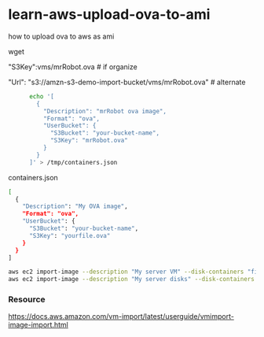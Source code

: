 # learn-aws-upload-ova-to-ami
how to upload ova to aws as ami

wget 

"S3Key":vms/mrRobot.ova # if organize

"Url": "s3://amzn-s3-demo-import-bucket/vms/mrRobot.ova" # alternate
```bash
      echo '[
        {
          "Description": "mrRobot ova image",
          "Format": "ova",
          "UserBucket": {
            "S3Bucket": "your-bucket-name",
            "S3Key": "mrRobot.ova"
          }
        }
      ]' > /tmp/containers.json
```
containers.json
```bash
[
  {
    "Description": "My OVA image",
    "Format": "ova",
    "UserBucket": {
      "S3Bucket": "your-bucket-name",
      "S3Key": "yourfile.ova"
    }
  }
]
```
```bash
aws ec2 import-image --description "My server VM" --disk-containers "file://C:\import\containers.json"
aws ec2 import-image --description "My server disks" --disk-containers "file://C:\import\containers.json" # if multiples
```
### Resource
https://docs.aws.amazon.com/vm-import/latest/userguide/vmimport-image-import.html
